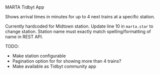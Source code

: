 MARTA Tidbyt App

Shows arrival times in minutes for up to 4 next trains at a specific station.

Currently hardcoded for Midtown station. Update line 10 in `marta.star` to change station. Station name must exactly match spelling/formatting of name in REST API.

TODO:
- Make station configurable
- Pagination option for for showing more than 4 trains? 
- Make available as Tidbyt community app